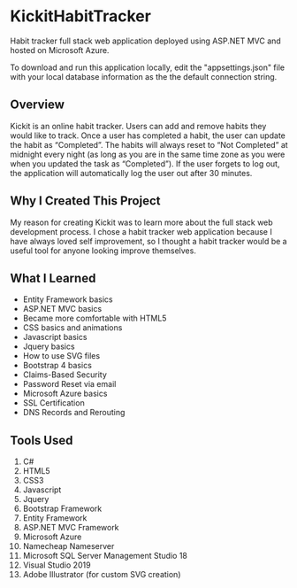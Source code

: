 # KickitHabitTracker
Habit tracker full stack web application deployed using ASP.NET MVC and hosted on Microsoft Azure.

To download and run this application locally, edit the "appsettings.json" file with your local database information as the the default connection string.

## Overview
Kickit is an online habit tracker. Users can add and remove habits they would like to track. 
Once a user has completed a habit, the user can update the habit as “Completed”. The habits will always reset to “Not Completed” 
at midnight every night (as long as you are in the same time zone as you were when you updated the task as “Completed”). 
If the user forgets to log out, the application will automatically log the user out after 30 minutes.

## Why I Created This Project
My reason for creating Kickit was to learn more about the full stack web development process. 
I chose a habit tracker web application because I have always loved self improvement, so I thought a habit tracker would be a useful tool 
for anyone looking improve themselves.

## What I Learned
- Entity Framework basics
- ASP.NET MVC basics
- Became more comfortable with HTML5
- CSS basics and animations
- Javascript basics
- Jquery basics
- How to use SVG files
- Bootstrap 4 basics
- Claims-Based Security
- Password Reset via email
- Microsoft Azure basics
- SSL Certification
- DNS Records and Rerouting

## Tools Used
1. C#
2. HTML5
3. CSS3
4. Javascript
5. Jquery
6. Bootstrap Framework
7. Entity Framework
8. ASP.NET MVC Framework
9. Microsoft Azure
10. Namecheap Nameserver
11. Microsoft SQL Server Management Studio 18
12. Visual Studio 2019
13. Adobe Illustrator (for custom SVG creation)
